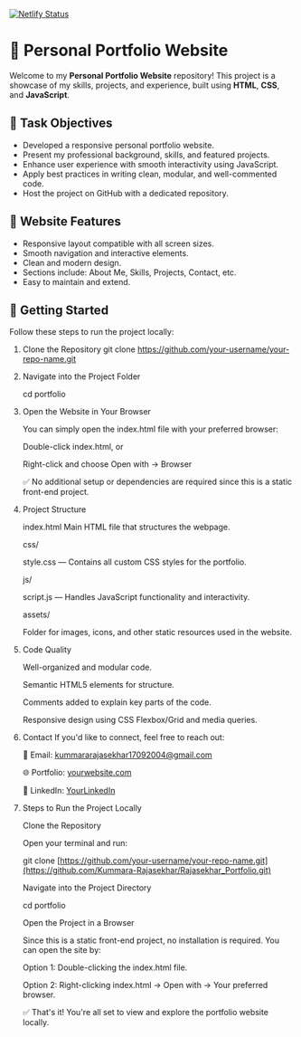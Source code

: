 [![Netlify Status](https://api.netlify.com/api/v1/badges/411d7d54-e79c-43be-b1f3-a0495f829f86/deploy-status)](https://app.netlify.com/sites/rajasekhar-pf/deploys)

# 💼 Personal Portfolio Website

Welcome to my **Personal Portfolio Website** repository! This project is a showcase of my skills, projects, and experience, built using **HTML**, **CSS**, and **JavaScript**.

## 📝 Task Objectives

- Developed a responsive personal portfolio website.
- Present my professional background, skills, and featured projects.
- Enhance user experience with smooth interactivity using JavaScript.
- Apply best practices in writing clean, modular, and well-commented code.
- Host the project on GitHub with a dedicated repository.

## 📸 Website Features

- Responsive layout compatible with all screen sizes.
- Smooth navigation and interactive elements.
- Clean and modern design.
- Sections include: About Me, Skills, Projects, Contact, etc.
- Easy to maintain and extend.

## 🚀 Getting Started

Follow these steps to run the project locally:
1. Clone the Repository
   git clone https://github.com/your-username/your-repo-name.git
2. Navigate into the Project Folder

   cd portfolio
   
4. Open the Website in Your Browser

   You can simply open the index.html file with your preferred browser:

   Double-click index.html, or
   
   Right-click and choose Open with → Browser
   
   ✅ No additional setup or dependencies are required since this is a static front-end project.

5. Project Structure
   
    index.html
    Main HTML file that structures the webpage.
    
    css/
    
    style.css — Contains all custom CSS styles for the portfolio.
    
    js/
    
    script.js — Handles JavaScript functionality and interactivity.
    
    assets/
    
    Folder for images, icons, and other static resources used in the website.

7. Code Quality
   
   Well-organized and modular code.

   Semantic HTML5 elements for structure.

   Comments added to explain key parts of the code.

   Responsive design using CSS Flexbox/Grid and media queries.

8. Contact
   If you'd like to connect, feel free to reach out:

   📧 Email: kummararajasekhar17092004@gmail.com
  
   🌐 Portfolio: [yourwebsite.com](https://rajasekhar-pf.netlify.app/)
  
   💼 LinkedIn: [YourLinkedIn](https://www.linkedin.com/in/k-rajasekhar-b5607029b/)
  
7. Steps to Run the Project Locally

   Clone the Repository
   
   Open your terminal and run:
   
   git clone [https://github.com/your-username/your-repo-name.git](https://github.com/Kummara-Rajasekhar/Rajasekhar_Portfolio.git)
   
   Navigate into the Project Directory
   
   cd portfolio
   
   Open the Project in a Browser
   
   Since this is a static front-end project, no installation is required. You can open the site by:
   
  
    Option 1: Double-clicking the index.html file.
  
    Option 2: Right-clicking index.html → Open with → Your preferred browser.
  
    ✅ That's it! You're all set to view and explore the portfolio website locally.
  
    


